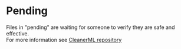 Pending  
=======

Files in "pending" are waiting for someone to verify they are safe and effective.  
For more information see [CleanerML repository](https://github.com/az0/cleanerml)